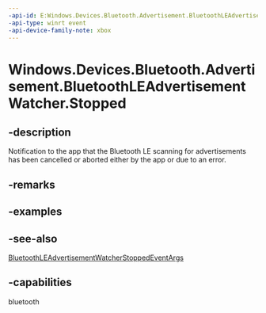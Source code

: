 ```yaml
---
-api-id: E:Windows.Devices.Bluetooth.Advertisement.BluetoothLEAdvertisementWatcher.Stopped
-api-type: winrt event
-api-device-family-note: xbox
---
```


<!-- Event syntax
public event Windows.Foundation.TypedEventHandler Stopped<Windows.Devices.Bluetooth.Advertisement.BluetoothLEAdvertisementWatcher,  Windows.Devices.Bluetooth.Advertisement.BluetoothLEAdvertisementWatcherStoppedEventArgs>
-->

# Windows.Devices.Bluetooth.Advertisement.BluetoothLEAdvertisementWatcher.Stopped

## -description
Notification to the app that the Bluetooth LE scanning for advertisements has been cancelled or aborted either by the app or due to an error.

## -remarks

## -examples

## -see-also
[BluetoothLEAdvertisementWatcherStoppedEventArgs](bluetoothleadvertisementwatcherstoppedeventargs.md)
## -capabilities
bluetooth
